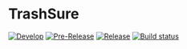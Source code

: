 # TrashSure

[![Develop][actions2-badge]][commits-gh]
[![Pre-Release][actions-badge]][commits-gh]
[![Release][actions1-badge]][commits-gh]
[![Build status](https://build.appcenter.ms/v0.1/apps/aaeb99d2-a401-41f3-b38b-4602ec50334b/branches/main/badge)](https://appcenter.ms)

[actions-badge]: https://github.com/al-ayubi2020/Trashsure-Flutter/actions/workflows/pre-release.yml/badge.svg
[actions1-badge]: https://github.com/al-ayubi2020/Trashsure-Flutter/actions/workflows/release.yml/badge.svg
[actions2-badge]: https://github.com/al-ayubi2020/Trashsure-Flutter/actions/workflows/staging.yml/badge.svg
[commits-gh]: https://github.com/al-ayubi2020/Trashsure-Flutter/commits/main

